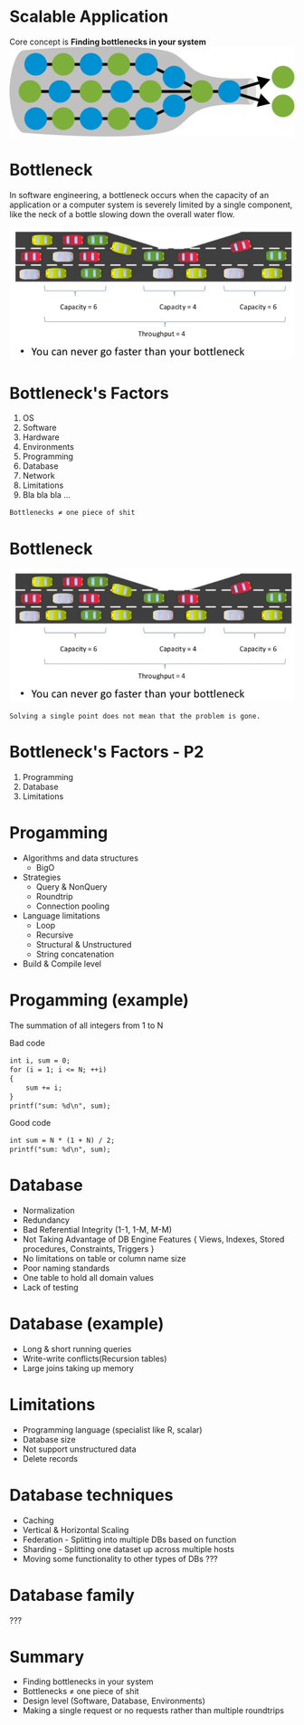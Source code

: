 # Scalable Application

Core concept is **Finding bottlenecks in your system**
![img](/images/bottleneck.PNG)

# Bottleneck
In software engineering, a bottleneck occurs when the capacity of an application or a computer system is severely limited by a single component, like the neck of a bottle slowing down the overall water flow. 

![img](/images/bottleneck_visualization.PNG)

# Bottleneck's Factors
1. OS
1. Software
1. Hardware
1. Environments
1. Programming
1. Database
1. Network
1. Limitations
1. Bla bla bla ...

```
Bottlenecks ≠ one piece of shit
```

# Bottleneck
![img](/images/bottleneck_visualization.PNG)
```
Solving a single point does not mean that the problem is gone.
```

# Bottleneck's Factors - P2
1. Programming
1. Database
1. Limitations

# Progamming
* Algorithms and data structures
    * BigO
* Strategies
    * Query & NonQuery
    * Roundtrip
    * Connection pooling
* Language limitations
    * Loop
    * Recursive
    * Structural & Unstructured
    * String concatenation
* Build & Compile level

# Progamming (example)
The summation of all integers from 1 to N

Bad code
```
int i, sum = 0;
for (i = 1; i <= N; ++i)
{
    sum += i;
}
printf("sum: %d\n", sum);
```
Good code
```
int sum = N * (1 + N) / 2;
printf("sum: %d\n", sum);
```

# Database
*   Normalization
*   Redundancy
*   Bad Referential Integrity (1-1, 1-M, M-M)
*   Not Taking Advantage of DB Engine Features { Views, Indexes, Stored procedures, Constraints, Triggers }
*   No limitations on table or column name size
*   Poor naming standards
*   One table to hold all domain values
*   Lack of testing

# Database (example)
* Long & short running queries
* Write-write conflicts(Recursion tables)
* Large joins taking up memory

# Limitations
* Programming language (specialist like R, scalar)
* Database size
* Not support unstructured data
* Delete records

# Database techniques
* Caching
* Vertical & Horizontal Scaling
* Federation - Splitting into multiple DBs based on function
* Sharding - Splitting one dataset up across multiple hosts
* Moving some functionality to other types of DBs
???

# Database family
???

# Summary
* Finding bottlenecks in your system
* Bottlenecks ≠ one piece of shit
* Design level (Software, Database, Environments)
* Making a single request or no requests rather than multiple roundtrips